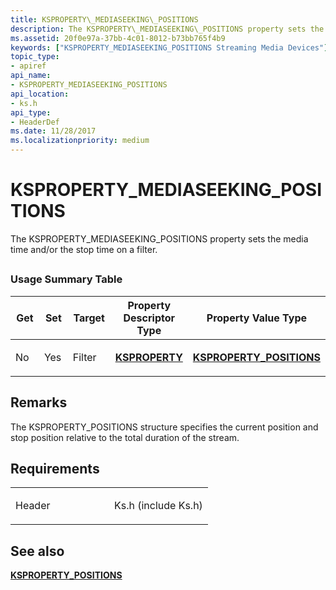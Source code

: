 ```yaml
---
title: KSPROPERTY\_MEDIASEEKING\_POSITIONS
description: The KSPROPERTY\_MEDIASEEKING\_POSITIONS property sets the media time and/or the stop time on a filter.
ms.assetid: 20f0e97a-37bb-4c01-8012-b73bb765f4b9
keywords: ["KSPROPERTY_MEDIASEEKING_POSITIONS Streaming Media Devices"]
topic_type:
- apiref
api_name:
- KSPROPERTY_MEDIASEEKING_POSITIONS
api_location:
- ks.h
api_type:
- HeaderDef
ms.date: 11/28/2017
ms.localizationpriority: medium
---
```


# KSPROPERTY\_MEDIASEEKING\_POSITIONS


The KSPROPERTY\_MEDIASEEKING\_POSITIONS property sets the media time and/or the stop time on a filter.

## <span id="ddk_ksproperty_mediaseeking_positions_ks"></span><span id="DDK_KSPROPERTY_MEDIASEEKING_POSITIONS_KS"></span>


### Usage Summary Table

<table>
<colgroup>
<col width="20%" />
<col width="20%" />
<col width="20%" />
<col width="20%" />
<col width="20%" />
</colgroup>
<thead>
<tr class="header">
<th>Get</th>
<th>Set</th>
<th>Target</th>
<th>Property Descriptor Type</th>
<th>Property Value Type</th>
</tr>
</thead>
<tbody>
<tr class="odd">
<td><p>No</p></td>
<td><p>Yes</p></td>
<td><p>Filter</p></td>
<td><p><a href="https://docs.microsoft.com/windows-hardware/drivers/ddi/ks/ns-ks-ksidentifier" data-raw-source="[&lt;strong&gt;KSPROPERTY&lt;/strong&gt;](https://docs.microsoft.com/windows-hardware/drivers/ddi/ks/ns-ks-ksidentifier)"><strong>KSPROPERTY</strong></a></p></td>
<td><p><a href="https://docs.microsoft.com/windows-hardware/drivers/ddi/ks/ns-ks-ksproperty_positions" data-raw-source="[&lt;strong&gt;KSPROPERTY_POSITIONS&lt;/strong&gt;](https://docs.microsoft.com/windows-hardware/drivers/ddi/ks/ns-ks-ksproperty_positions)"><strong>KSPROPERTY_POSITIONS</strong></a></p></td>
</tr>
</tbody>
</table>

 

Remarks
-------

The KSPROPERTY\_POSITIONS structure specifies the current position and stop position relative to the total duration of the stream.

Requirements
------------

<table>
<colgroup>
<col width="50%" />
<col width="50%" />
</colgroup>
<tbody>
<tr class="odd">
<td><p>Header</p></td>
<td>Ks.h (include Ks.h)</td>
</tr>
</tbody>
</table>

## See also


[**KSPROPERTY\_POSITIONS**](https://docs.microsoft.com/windows-hardware/drivers/ddi/ks/ns-ks-ksproperty_positions)

 

 






